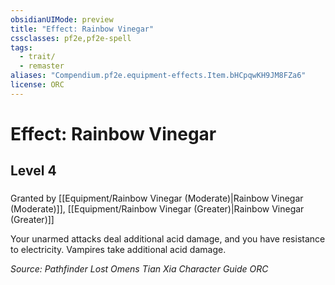 ```yaml
---
obsidianUIMode: preview
title: "Effect: Rainbow Vinegar"
cssclasses: pf2e,pf2e-spell
tags:
  - trait/
  - remaster
aliases: "Compendium.pf2e.equipment-effects.Item.bHCpqwKH9JM8FZa6"
license: ORC
---
```

# Effect: Rainbow Vinegar
## Level 4
### 






Granted by [[Equipment/Rainbow Vinegar (Moderate)|Rainbow Vinegar (Moderate)]], [[Equipment/Rainbow Vinegar (Greater)|Rainbow Vinegar (Greater)]]

Your unarmed attacks deal additional acid damage, and you have resistance to electricity. Vampires take additional acid damage.

*Source: Pathfinder Lost Omens Tian Xia Character Guide*
*ORC*